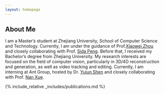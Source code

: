 ```yaml
---
layout: homepage
---
```


## About Me
I am a Master’s student at Zhejiang University, School of Computer Science and Technology. Currently, I am
under the guidance of Prof.[Xiaowei Zhou](http://xzhou.me/) and closely collaborating with Prof. [Sida Peng](https://pengsida.net/). Before that, I received
my Bachelor’s degree from Zhejiang University. My research interests are focused on the field of computer vision, particularly in
3D/4D reconstruction and generation, as well as video tracking and editing. Currently, I am interning at Ant
Group, hosted by Dr. [Yujun Shen](https://shenyujun.github.io/) and closely collaborating with Prof. [Nan Xue](https://xuenan.net/).

{% include_relative _includes/publications.md %}

